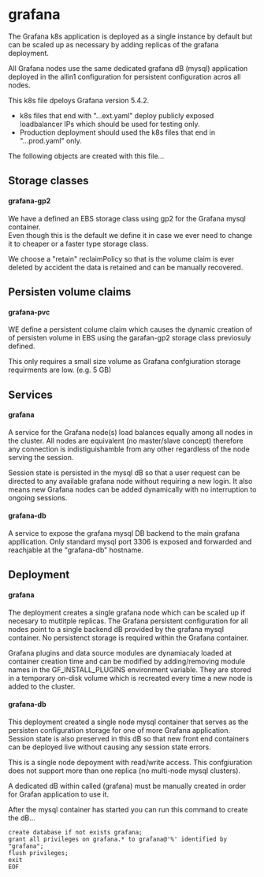 # grafana
The Grafana k8s application is deployed as a single instance by default but can be scaled up as necessary by adding replicas
of the grafana deployment.

All Grafana nodes use the same dedicated grafana dB (mysql) application deployed in the allin1 configuration 
for persistent configuration acros all nodes.

This k8s file dpeloys Grafana version 5.4.2. 

* k8s files that end with "...ext.yaml" deploy publicly exposed loadbalancer 
IPs which should be used for testing only.  
* Production deployment should used 
the k8s files that end in "...prod.yaml" only. 

The following objects are created with this file...

## Storage classes
#### grafana-gp2
We have a defined an EBS storage class using gp2 for the Grafana mysql container.  
Even though this is the default we define it in case we ever need to change it to cheaper or a faster type storage class.

We choose a "retain" reclaimPolicy so that is the volume claim is ever deleted 
by accident the data is retained and can be manually recovered.

## Persisten volume claims
#### grafana-pvc
WE define a persistent colume claim which causes the dynamic creation of of persisten volume
in EBS using the garafan-gp2 storage class previosuly defined.

This only requires a small size volume as Grafana confgiuration storage requirments are low. (e.g. 5 GB)


## Services
#### grafana 
A service for the Grafana node(s) load balances equally among all nodes in the cluster. 
All nodes are equivalent (no master/slave concept) therefore any connection is 
indistiguishamble from any other regardless of the node serving the session.

Session state is persisted in the mysql dB so that a user request can be directed to any
available grafana node without requiring a new login.  It also means new Grafana 
nodes can be added dynamically with no interruption to ongoing sessions.

#### grafana-db
A service to expose the grafana mysql DB backend to the main grafana appllication.
Only standard mysql port 3306 is exposed and forwarded and reachjable at the 
"grafana-db" hostname.


## Deployment
#### grafana
The deployment creates a single grafana node which can be scaled up if necesary to mutlitple
replicas.  The Grafana persistent configuration for all nodes point to a single backend dB provided by 
the grafana mysql container.  No persistenct storage is required within the Grafana container.

Grafana plugins and data source modules are dynamiacaly loaded at container 
creation time and can be modified by adding/removing module names in the GF_INSTALL_PLUGINS
environment variable.  They are stored in a temporary on-disk volume which is recreated every
time a new node is added to the cluster.

#### grafana-db
This deployment created a single node mysql container that serves as the persisten 
configuration storage for one of more Grafana application.  Session state is also preserved 
in this dB so that new front end containers can be deployed live without
causing any session state errors.

This is a single node depoyment with read/write access.  This confgiuration does not
support more than one replica (no multi-node mysql clusters).

A dedicated dB within called (grafana) must be manually created in order for Grafan application to use it.

After the mysql container has started you can run this command to create the dB...

```kubectl run mysql-client --image=mysql:5.7 -i --rm --restart=Never -- mysql -pAlcateldc -h mysql <<EOF
create database if not exists grafana;
grant all privileges on grafana.* to grafana@'%' identified by "grafana";
flush privileges;
exit
EOF
```
